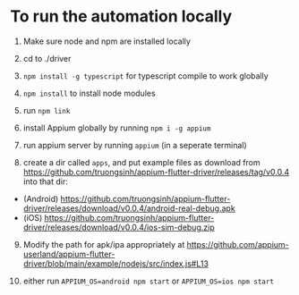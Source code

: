 # To run the automation locally

1. Make sure node and npm are installed locally
2. cd to ./driver
3. `npm install -g typescript` for typescript compile to work globally
4. `npm install` to install node modules 
5. run `npm link`
6. install Appium globally by running `npm i -g appium`
7. run appium server by running `appium` (in a seperate terminal)

8. create a dir called `apps`, and put example files as download from https://github.com/truongsinh/appium-flutter-driver/releases/tag/v0.0.4 into that dir:
- (Android) https://github.com/truongsinh/appium-flutter-driver/releases/download/v0.0.4/android-real-debug.apk
- (iOS) https://github.com/truongsinh/appium-flutter-driver/releases/download/v0.0.4/ios-sim-debug.zip

9. Modify the path for apk/ipa appropriately at https://github.com/appium-userland/appium-flutter-driver/blob/main/example/nodejs/src/index.js#L13

10. either run `APPIUM_OS=android npm start` or `APPIUM_OS=ios npm start`
